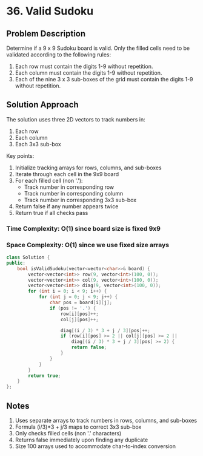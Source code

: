 # 36. Valid Sudoku

## Problem Description

Determine if a 9 x 9 Sudoku board is valid. Only the filled cells need to be validated according to the following rules:

1. Each row must contain the digits 1-9 without repetition.
2. Each column must contain the digits 1-9 without repetition.
3. Each of the nine 3 x 3 sub-boxes of the grid must contain the digits 1-9 without repetition.

## Solution Approach

The solution uses three 2D vectors to track numbers in:

1. Each row
2. Each column
3. Each 3x3 sub-box

Key points:

1. Initialize tracking arrays for rows, columns, and sub-boxes
2. Iterate through each cell in the 9x9 board
3. For each filled cell (non '.'):
   - Track number in corresponding row
   - Track number in corresponding column
   - Track number in corresponding 3x3 sub-box
4. Return false if any number appears twice
5. Return true if all checks pass

### Time Complexity: O(1) since board size is fixed 9x9

### Space Complexity: O(1) since we use fixed size arrays

```cpp
class Solution {
public:
    bool isValidSudoku(vector<vector<char>>& board) {
        vector<vector<int>> row(9, vector<int>(100, 0));
        vector<vector<int>> col(9, vector<int>(100, 0));
        vector<vector<int>> diag(9, vector<int>(100, 0));
        for (int i = 0; i < 9; i++) {
            for (int j = 0; j < 9; j++) {
                char pos = board[i][j];
                if (pos != '.') {
                    row[i][pos]++;
                    col[j][pos]++;

                    diag[(i / 3) * 3 + j / 3][pos]++;
                    if (row[i][pos] >= 2 || col[j][pos] >= 2 ||
                        diag[(i / 3) * 3 + j / 3][pos] >= 2) {
                        return false;
                    }
                }
            }
        }
        return true;
    }
};
```

## Notes

1. Uses separate arrays to track numbers in rows, columns, and sub-boxes
2. Formula (i/3)\*3 + j/3 maps to correct 3x3 sub-box
3. Only checks filled cells (non '.' characters)
4. Returns false immediately upon finding any duplicate
5. Size 100 arrays used to accommodate char-to-index conversion
